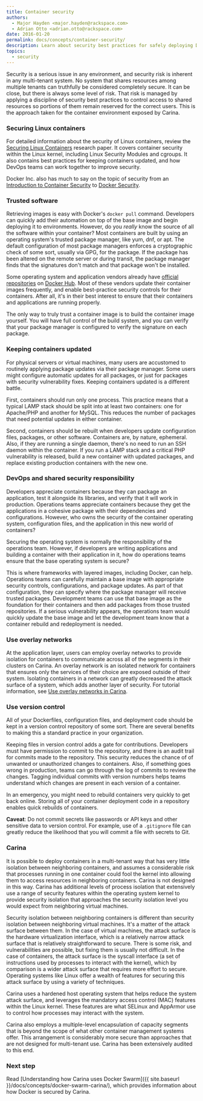 ```yaml
---
title: Container security
authors:
  - Major Hayden <major.hayden@rackspace.com>
  - Adrian Otto <adrian.otto@rackspace.com>
date: 2016-01-20
permalink: docs/concepts/container-security/
description: Learn about security best practices for safely deploying Docker applications
topics:
  - security
---
```


Security is a serious issue in any environment, and security risk is inherent in any multi-tenant system. No system that shares resources among multiple tenants can truthfully be considered completely secure. It can be close, but there is always some level of risk. That risk is managed by applying a discipline of security best practices to control access to shared resources so portions of them remain reserved for the correct users. This is the approach taken for the container environment exposed by Carina.

### Securing Linux containers

For detailed information about the security of Linux containers, review the [Securing Linux Containers](https://major.io/2015/08/14/research-paper-securing-linux-containers/) research paper. It covers container security within the Linux kernel, including Linux Security Modules and cgroups. It also contains best practices for keeping containers updated, and how DevOps teams can work together to improve security.

Docker Inc. also has much to say on the topic of security from an [Introduction to Container Security](https://d3oypxn00j2a10.cloudfront.net/assets/img/Docker%20Security/WP_Intro_to_container_security_03.20.2015.pdf) to [Docker Security](https://docs.docker.com/engine/articles/security/).

### Trusted software

Retrieving images is easy with Docker's `docker pull` command. Developers can quickly add their automation on top of the base image and begin deploying it to environments. However, do you _really_ know the source of all the software within your container? Most containers are built by using an operating system's trusted package manager, like yum, dnf, or apt. The default configuration of most package managers enforces a cryptographic check of some sort, usually via GPG, for the package. If the package has been altered on the remote server or during transit, the package manager finds that the signatures don't match and that package won't be installed.

Some operating system and application vendors already have [official repositories](https://hub.docker.com/explore/) on [Docker Hub](https://hub.docker.com). Most of these vendors update their container images frequently, and enable best-practice security controls for their containers. After all, it's in their best interest to ensure that their containers and applications are running properly.

The only way to truly trust a container image is to build the container image yourself. You will have full control of the build system, and you can verify that your package manager is configured to verify the signature on each package.

### Keeping containers updated

For physical servers or virtual machines, many users are accustomed to routinely applying package updates via their package manager. Some users might configure automatic updates for all packages, or just for packages with security vulnerability fixes. Keeping containers updated is a different battle.

First, containers should run only one process. This practice means that a typical LAMP stack should be split into at least two containers: one for Apache/PHP and another for MySQL. This reduces the number of packages that need potential updates in either container.

Second, containers should be rebuilt when developers update configuration files, packages, or other software. Containers are, by nature, ephemeral. Also, if they are running a single daemon, there's no need to run an SSH daemon within the container. If you run a LAMP stack and a critical PHP vulnerability is released, build a new container with updated packages, and replace existing production containers with the new one.

### DevOps and shared security responsibility

Developers appreciate containers because they can package an application, test it alongside its libraries, and verify that it will work in production. Operations teams appreciate containers because they get the applications in a cohesive package with their dependencies and configurations. However, who owns the security of the container operating system, configuration files, and the application in this new world of containers?

Securing the operating system is normally the responsibility of the operations team. However, if developers are writing applications and building a container with their application in it, how do operations teams ensure that the base operating system is secure?

This is where frameworks with layered images, including Docker, can help. Operations teams can carefully maintain a base image with appropriate security controls, configurations, and package updates. As part of that configuration, they can specify where the package manager will receive trusted packages. Development teams can use that base image as the foundation for their containers and then add packages from those trusted repositories. If a serious vulnerability appears, the operations team would quickly update the base image and let the development team know that a container rebuild and redeployment is needed.

### Use overlay networks

At the application layer, users can employ overlay networks to provide isolation for containers to communicate across all of the segments in their clusters on Carina. An overlay network is an isolated network for containers that ensures only the services of their choice are exposed outside of their system. Isolating containers in a network can greatly decreased the attack surface of a system, which adds another layer of security. For tutorial information, see [Use overlay networks in Carina](/docs/tutorials/overlay-networks/).

### Use version control

All of your Dockerfiles, configuration files, and deployment code should be kept in a version control repository of some sort. There are several benefits to making this a standard practice in your organization.

Keeping files in version control adds a gate for contributions. Developers must have permission to commit to the repository, and there is an audit trail for commits made to the repository. This security reduces the chance of of unwanted or unauthorized changes to containers. Also, if something goes wrong in production, teams can go through the log of commits to review the changes. Tagging individual commits with version numbers helps teams understand which changes are present in each version of a container.

In an emergency, you might need to rebuild containers very quickly to get back online. Storing all of your container deployment code in a repository enables quick rebuilds of containers.

**Caveat**: Do not commit secrets like passwords or API keys and other sensitive data to version control. For example, use of a `.gitignore` file can greatly reduce the likelihood that you will commit a file with secrets to Git.

### Carina

It is possible to deploy containers in a multi-tenant way that has very little isolation between neighboring containers, and assumes a considerable risk that processes running in one container could fool the kernel into allowing them to access resources in neighboring containers. Carina is not designed in this way. Carina has additional levels of process isolation that extensively use a range of security features within the operating system kernel to provide security isolation that approaches the security isolation level you would expect from neighboring virtual machines.

Security isolation between neighboring containers is different than security isolation between neighboring virtual machines. It's a matter of the attack surface between them. In the case of virtual machines, the attack surface is the hardware virtualization interface, which is a relatively narrow attack surface that is relatively straightforward to secure. There is some risk, and vulnerabilities are possible, but fixing them is usually not difficult. In the case of containers, the attack surface is the syscall interface (a set of instructions used by processes to interact with the kernel), which by comparison is a wider attack surface that requires more effort to secure. Operating systems like Linux offer a wealth of features for securing this attack surface by using a variety of techniques.

Carina uses a hardened host operating system that helps reduce the system attack surface, and leverages the mandatory access control (MAC) features within the Linux kernel. These features are what SELinux and AppArmor use to control how processes may interact with the system.

Carina also employs a multiple-level encapsulation of capacity segments that is beyond the scope of what other container management systems offer. This arrangement is considerably more secure than approaches that are not designed for multi-tenant use. Carina has been extensively audited to this end.

### Next step

Read [Understanding how Carina uses Docker Swarm]({{ site.baseurl }}/docs/concepts/docker-swarm-carina/), which provides information about how Docker is secured by Carina.

